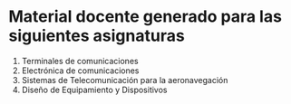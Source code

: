 # Material docente generado para las siguientes asignaturas

1. Terminales de comunicaciones
2. Electrónica de comunicaciones
3. Sistemas de Telecomunicación para la aeronavegación
4. Diseño de Equipamiento y Dispositivos
